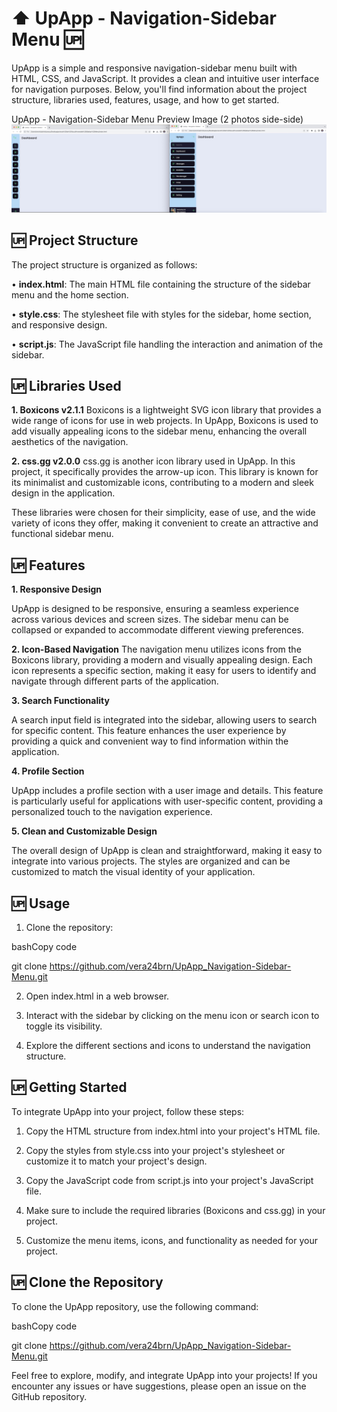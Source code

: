 # ⬆️ UpApp - Navigation-Sidebar Menu 🆙

UpApp is a simple and responsive navigation-sidebar menu built with HTML, CSS, and JavaScript. It provides a clean and intuitive user interface for navigation purposes. Below, you'll find information about the project structure, libraries used, features, usage, and how to get started.

UpApp - Navigation-Sidebar Menu Preview Image (2 photos side-side) ![image](https://github.com/vera24brn/UpApp_Navigation-Sidebar-Menu/blob/master/Preview%20Image_UpApp.jpeg) 


## 🆙 Project Structure

The project structure is organized as follows:

•	**index.html**: The main HTML file containing the structure of the sidebar menu and the home section.

•	**style.css**: The stylesheet file with styles for the sidebar, home section, and responsive design.

•	**script.js**: The JavaScript file handling the interaction and animation of the sidebar.

## 🆙 Libraries Used

**1. Boxicons v2.1.1**
Boxicons is a lightweight SVG icon library that provides a wide range of icons for use in web projects. In UpApp, Boxicons is used to add visually appealing icons to the sidebar menu, enhancing the overall aesthetics of the navigation.

**2. css.gg v2.0.0**
css.gg is another icon library used in UpApp. In this project, it specifically provides the arrow-up icon. This library is known for its minimalist and customizable icons, contributing to a modern and sleek design in the application.

These libraries were chosen for their simplicity, ease of use, and the wide variety of icons they offer, making it convenient to create an attractive and functional sidebar menu.

## 🆙 Features

**1. Responsive Design**

UpApp is designed to be responsive, ensuring a seamless experience across various devices and screen sizes. The sidebar menu can be collapsed or expanded to accommodate different viewing preferences.

**2. Icon-Based Navigation**
The navigation menu utilizes icons from the Boxicons library, providing a modern and visually appealing design. Each icon represents a specific section, making it easy for users to identify and navigate through different parts of the application.

**3. Search Functionality**

A search input field is integrated into the sidebar, allowing users to search for specific content. This feature enhances the user experience by providing a quick and convenient way to find information within the application.

**4. Profile Section**

UpApp includes a profile section with a user image and details. This feature is particularly useful for applications with user-specific content, providing a personalized touch to the navigation experience.

**5. Clean and Customizable Design**

The overall design of UpApp is clean and straightforward, making it easy to integrate into various projects. The styles are organized and can be customized to match the visual identity of your application.

## 🆙 Usage
1.	Clone the repository:

bashCopy code

git clone https://github.com/vera24brn/UpApp_Navigation-Sidebar-Menu.git 

2.	Open index.html in a web browser.

3.	Interact with the sidebar by clicking on the menu icon or search icon to toggle its visibility.


4.	Explore the different sections and icons to understand the navigation structure.

## 🆙 Getting Started

To integrate UpApp into your project, follow these steps:

1.	Copy the HTML structure from index.html into your project's HTML file.

2.	Copy the styles from style.css into your project's stylesheet or customize it to match your project's design.


3.	Copy the JavaScript code from script.js into your project's JavaScript file.

4.	Make sure to include the required libraries (Boxicons and css.gg) in your project.


5.	Customize the menu items, icons, and functionality as needed for your project.

## 🆙 Clone the Repository

To clone the UpApp repository, use the following command:

bashCopy code

git clone https://github.com/vera24brn/UpApp_Navigation-Sidebar-Menu.git 

Feel free to explore, modify, and integrate UpApp into your projects! If you encounter any issues or have suggestions, please open an issue on the GitHub repository.

